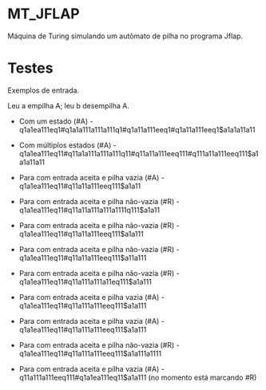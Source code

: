 # MT_JFLAP
Máquina de Turing simulando um autômato de pilha no programa Jflap.

# Testes
Exemplos de entrada.

Leu a empilha A; leu b desempilha A.

* Com um estado (#A) - q1a1ea111eq1#q1a1a111a111a111q1#q1a11a111eeq1#q1a11a111eeq1$a1a1a11a11

* Com múltiplos estados (#A) - q1a1ea111eq11#q11a1a111a111a111q11#q11a11a111eeq111#q111a11a111eeq111$a1a1a11a11

* Para com entrada aceita e pilha vazia (#A) - q1a1ea111eq11#q11a11a111eeq111$a1a11 

* Para com entrada aceita e pilha não-vazia (#R) - q1a1ea111eq11#q11a11a111a111a1111q111$a1a11

* Para com entrada aceita e pilha não-vazia (#R) - q1a1ea111eq11#q11a11a111eeq111$a1a111

* Para com entrada aceita e pilha não-vazia (#R) - q1a1ea111eq11#q11a11a111eeq111$a11a111

* Para com entrada aceita e pilha não-vazia (#R) - q1a1ea111eq11#q11a111a111a11eq111$a1a111

* Para com entrada aceita e pilha vazia (#A) - q1a1ea111eq11#q11a111a111eeq111$a1a111

* Para com entrada aceita e pilha vazia (#A) - q1a1ea111eq11#q11a111a111eeq111$a1a111

* Para com entrada aceita e pilha não-vazia (#R) - q1a1ea111eq11#q11a111a111eeq111$a1a111a1111

* Para com entrada aceita e pilha vazia (#A) - q11a111a111eeq111#q1a1ea111eq11$a1a111 (no momento está marcando #R)
